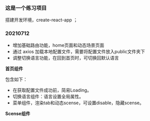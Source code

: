  ### 这是一个练习项目

 搭建开发环境，create-react-app ；

### 20210712

* 增加基础路由功能，home页面和动态场景页面
* 通过 axios  加载本地配置文件，需要将配置文件放入public文件夹下
* 调整切换语言功能，在回到首页时，可切换回默认语言

**首页组件**

包含如下：

* 在获取配置文件成功前，简易Loading。 
* 切换语言组件：语言设置全局属性。
* 菜单组件，渲染tab和动态scense，可设置disable，隐藏scense。

**Scense组件**











#### 


